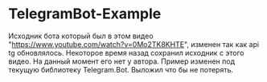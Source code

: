 # TelegramBot-Example
Исходник бота который был в этом видео "https://www.youtube.com/watch?v=0Mo2TK8KHTE", изменен так как api tg обновлялось.
Некоторое время назад сохранил исходник с этого видео. На данный момент его нет у автора. Пример изменен под текущую библиотеку Telegram.Bot. Выложил что бы не потерять.
